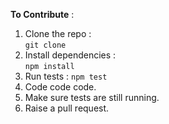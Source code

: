 **To Contribute** :

1. Clone the repo :  
   `git clone `
2. Install dependencies :  
   `npm install`
3. Run tests :
   `npm test`
4. Code code code.
5. Make sure tests are still running.
6. Raise a pull request.
